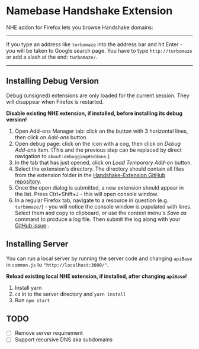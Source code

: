 # Namebase Handshake Extension

NHE addon for Firefox lets you browse Handshake domains:

-------

If you type an address like `turbomaze` into the address bar and hit Enter - you will be taken to Google search page. You have to type `http://turbomaze` or add a slash at the end: `turbomaze/`.

-------

## Installing Debug Version

Debug (unsigned) extensions are only loaded for the current session. They will disappear when Firefox is restarted.

**Disable existing NHE extension, if installed, before installing its debug version!**

1. Open Add-ons Manager tab: click on the button with 3 horizontal lines, then click on _Add-ons_ button.
2. Open debug page: click on the icon with a cog, then click on _Debug Add-ons_ item. (This and the previous step can be replaced by direct navigation to `about:debugging#addons`.)
3. In the tab that has just opened, click on _Load Temporary Add-on_ button.
4. Select the extension's directory. The directory should contain all files from the extension folder in the [Handshake-Extension GitHub repository](https://github.com/NamebaseHQ/Handshake-Extension-Firefox).
5. Once the open dialog is submitted, a new extension should appear in the list. Press Ctrl+Shift+J - this will open console window.
6. In a regular Firefox tab, navigate to a resource in question (e.g. `turbomaze/`) - you will notice the console window is populated with lines. Select them and copy to clipboard, or use the context menu's _Save as_ command to produce a log file. Then submit the log along with your [GitHub issue](https://github.com/NamebaseHQ/Handshake-Extension-Firefox/issues/new)..

## Installing Server
You can run a local server by running the server code and changing `apiBase` in `common.js` to `"http://localhost:3000/"`.

**Reload existing local NHE extension, if installed, after changing `apiBase`!**
1. Install yarn
2. `cd` in to the server directory and `yarn install`
3. Run `npm start`

## TODO

- [ ] Remove server requirement
- [ ] Support recursive DNS aka subdomains
